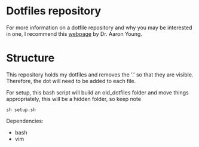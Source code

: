 # Dotfiles repository

For more information on a dotfile repository and why you may be interested in one, I recommend this [webpage](https://geekdude.github.io/tech/dotfiles/) by Dr. Aaron Young.

# Structure

This repository holds my dotfiles and removes the '.' so that they are visible. Therefore, the dot will need to be added to each file.

For setup, this bash script will build an old_dotfiles folder and move things appropriately, this will be a hidden folder, so keep note
```
sh setup.sh
```

Dependencies:

- bash
- vim
